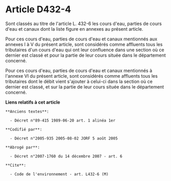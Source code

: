 # Article D432-4

Sont classés au titre de l'article L. 432-6 les cours d'eau, parties de cours d'eau et canaux dont la liste figure en annexes
au présent article.

Pour ces cours d'eau, parties de cours d'eau et canaux mentionnés aux annexes I à V du présent article, sont considérés comme
affluents tous les tributaires d'un cours d'eau qui ont leur confluence dans une section où ce dernier est classé et pour la
partie de leur cours située dans le département concerné.

Pour ces cours d'eau, parties de cours d'eau et canaux mentionnés à l'annexe VI du présent article, sont considérés comme
affluents tous les tributaires dont le débit vient s'ajouter à celui-ci dans la section où ce dernier est classé, et sur la
partie de leur cours située dans le département concerné.

**Liens relatifs à cet article**

	**Anciens textes**:

	  - Décret n°89-415 1989-06-20 art. 1 alinéa 1er

	**Codifié par**:

	  - Décret n°2005-935 2005-08-02 JORF 5 août 2005

	**Abrogé par**:

	  - Décret n°2007-1760 du 14 décembre 2007 - art. 6

	**Cite**:

	  - Code de l'environnement - art. L432-6 (M)
